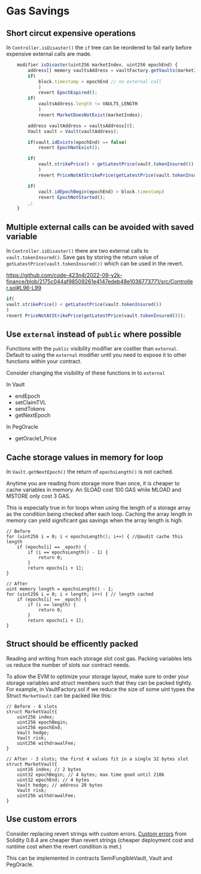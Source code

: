 # Gas Savings

## Short circut expensive operations
In `Controller.isDisaster()` the `if` tree can be reordered to fail early before expensive external calls are made.

```javascript
    modifier isDisaster(uint256 marketIndex, uint256 epochEnd) {
        address[] memory vaultsAddress = vaultFactory.getVaults(marketIndex);
        if(
            block.timestamp > epochEnd // no external call
            )
            revert EpochExpired();
        if(
            vaultsAddress.length != VAULTS_LENGTH
            )
            revert MarketDoesNotExist(marketIndex);

        address vaultAddress = vaultsAddress[0]; 
        Vault vault = Vault(vaultAddress);

        if(vault.idExists(epochEnd) == false)
            revert EpochNotExist();

        if(
            vault.strikePrice() < getLatestPrice(vault.tokenInsured()) // save this return value for use in the revert
            )
            revert PriceNotAtStrikePrice(getLatestPrice(vault.tokenInsured())); 

        if(
            vault.idEpochBegin(epochEnd) > block.timestamp)
            revert EpochNotStarted();
        _;
    }
```


## Multiple external calls can be avoided with saved variable

In `Controller.isDisaster()` there are two external calls to `vault.tokenInsured()`. Save gas by storing the return value of `getLatestPrice(vault.tokenInsured())` which can be used in the revert.

https://github.com/code-423n4/2022-09-y2k-finance/blob/2175c044af98509261e4147edeb48e1036773771/src/Controller.sol#L96-L99

```javascript
if(
vault.strikePrice() < getLatestPrice(vault.tokenInsured())
)
revert PriceNotAtStrikePrice(getLatestPrice(vault.tokenInsured())); 
```


## Use `external` instead of `public` where possible
Functions with the `public` visibility modifier are costlier than `external`. Default to using the `external` modifier until you need to expose it to other functions within your contract.

Consider changing the visibility of these functions in to `external`

In Vault
- endEpoch
- setClaimTVL
- sendTokens
- getNextEpoch

In PegOracle
- getOracle1_Price


## Cache storage values in memory for loop
In `Vault.getNextEpoch()` the return of `epochsLength()` is not cached. 

Anytime you are reading from storage more than once, it is cheaper to cache variables in memory. An SLOAD cost 100 GAS while MLOAD and MSTORE only cost 3 GAS.

This is especially true in for loops when using the length of a storage array as the condition being checked after each loop. Caching the array length in memory can yield significant gas savings when the array length is high.

```solidity
// Before
for (uint256 i = 0; i < epochsLength(); i++) { //@audit cache this length
    if (epochs[i] == _epoch) {
        if (i == epochsLength() - 1) {
            return 0;
        }
        return epochs[i + 1];
}

// After
uint memory length = epochsLength() - 1;
for (uint256 i = 0; i < length; i++) { // length cached
    if (epochs[i] == _epoch) {
        if (i == length) {
            return 0;
        }
        return epochs[i + 1];
}
```


## Struct should be efficently packed

Reading and writing from each storage slot cost gas. Packing variables lets us reduce the number of slots our contract needs.

To allow the EVM to optimize your storage layout, make sure to order your storage variables and struct members such that they can be packed tightly. For example, in VaultFactory.sol if we reduce the size of some uint types the Struct `MarketVault` can be packed like this:

```solidity
// Before - 6 slots
struct MarketVault{ 
	uint256 index;
    uint256 epochBegin;
    uint256 epochEnd;
    Vault hedge;
    Vault risk;
    uint256 withdrawalFee;
}

// After - 3 slots; the first 4 values fit in a single 32 bytes slot
struct MarketVault{ 
	uint16 index; // 2 bytes
    uint32 epochBegin; // 4 bytes; max time good until 2106
    uint32 epochEnd; // 4 bytes
    Vault hedge; // address 20 bytes
    Vault risk;
    uint256 withdrawalFee;
}
```


## Use custom errors
Consider replacing revert strings with custom errors. [Custom errors](https://blog.soliditylang.org/2021/04/21/custom-errors/) from Solidity 0.8.4 are cheaper than revert strings (cheaper deployment cost and runtime cost when the revert condition is met.)

This can be implemented in contracts SemiFungibleVault, Vault and PegOracle.